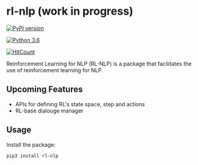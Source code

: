 # rl-nlp (work in progress)

[![PyPI version](https://badge.fury.io/py/snlp.svg?&kill_cache=1)](https://badge.fury.io/py/snlp)

[![Python 3.6](https://img.shields.io/badge/python-3.6-blue.svg)](https://www.python.org/downloads/release/python-360/)

[![HitCount](http://hits.dwyl.com/meghdadFar/rl-nlp.svg)](http://hits.dwyl.com/meghdadFar/snlp)


Reinforcement Learning for NLP (RL-NLP) is a package that facilitates the use of reinforcement learning for NLP. 

## Upcoming Features
- APIs for defining RL's state space, step and actions
- RL-base dialouge manager

## Usage

Install the package:

`pip3 install rl-nlp`